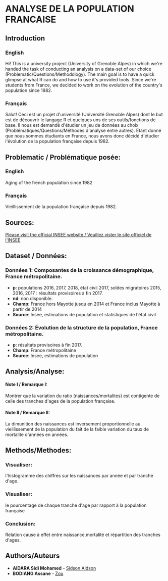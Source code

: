 # ANALYSE DE LA POPULATION FRANCAISE
## Introduction

### English
Hi! This is a university project (University of Grenoble Alpes) in which we're handed the task of conducting an analysis on a data-set of our choice (Problematic/Questions/Methodology). The main goal is to have a quick glimpse at what R can do and how to use it's provided tools.
Since we're students from France, we decided to work on the evolution of the country's population since 1982.

### Français
Salut! Ceci est un projet d'université (Université Grenoble Alpes) dont le but est de découvrir le langage R et quelques uns de ses outils/fonctions de base. Il nous est demandé d'étudier un jeu de données au choix (Problématiques/Questions/Méthodes d'analyse entre autres).
Etant donné que nous sommes étudiants en France, nous avons donc décidé d'étudier l'évolution de la population française depuis 1982.

## Problematic / Problématique posée: 
### English
Aging of the french population since 1982
### Français
Vieillissement de la population française depuis 1982.

## Sources: 
[Please visit the official INSEE website / Veuillez vister le site officiel de l'INSEE](https://www.insee.fr/fr/statistiques/1892117?sommaire=1912926)

## Dataset / Données:

### Données 1: Composantes de la croissance démographique, France métropolitaine.
* **p**: populations 2016, 2017, 2018, état civil 2017, soldes migratoires 2015, 2016, 2017 : résultats provisoires à fin 2017.
* **nd**: non disponible.
* **Champ**: France hors Mayotte jusqu en 2014 et France inclus Mayotte à partir de 2014
* **Source**: Insee, estimations de population et statistiques de l'état civil
    
### Données 2: Évolution de la structure de la population, France métropolitaine.
* **p**: résultats provisoires à fin 2017.
* **Champ**: France métropolitaine
* **Source**: Insee, estimations de population
	 
## Analysis/Analyse:

#### Note I / Remarque I:  
Montrer que la variation du ratio (naissances/mortalites) est contigente de celle des tranches d'ages de la population française.

#### Note II / Remarque II: 
La dimunition des naissances est inversement proportionnelle au vieillissement de la population du fait de la faible variation du taux de mortalite d'années en années.
  
## Methods/Methodes:
### Visualiser: 
l'histogramme des chiffres sur les naissances par année et par tranche d'age.
### Visualiser:
le pourcentage de chaque tranche d'age par rapport à la population  française
### Conclusion:
Relation cause à effet entre naissance,mortalité et répartition des tranches d'ages.

## Authors/Auteurs
* **AIDARA Sidi Mohamed** - [Sidson Aidson](https://github.com/SidsonGGMU)
* **BODIANG Assane** - [Zou](https://github.com/BodiangAssane)
